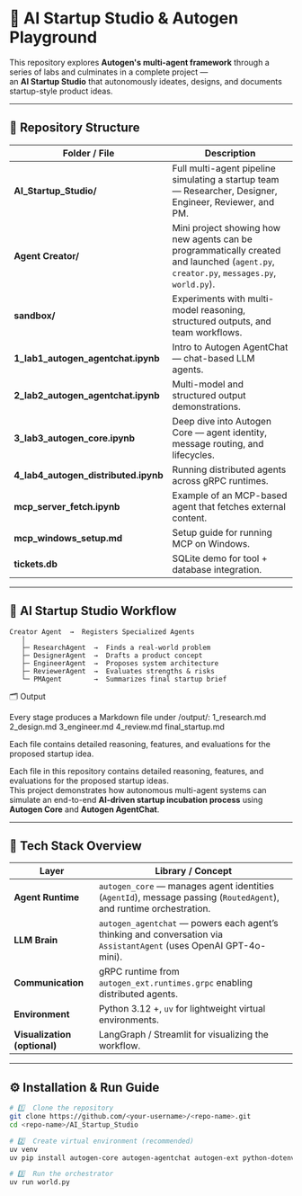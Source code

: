 # 🧠 AI Startup Studio & Autogen Playground

This repository explores **Autogen's multi-agent framework** through a series of labs and culminates in a complete project —  
an **AI Startup Studio** that autonomously ideates, designs, and documents startup-style product ideas.

---

## 📁 Repository Structure

| Folder / File | Description |
|----------------|-------------|
| **AI_Startup_Studio/** | Full multi-agent pipeline simulating a startup team — Researcher, Designer, Engineer, Reviewer, and PM. |
| **Agent Creator/** | Mini project showing how new agents can be programmatically created and launched (`agent.py`, `creator.py`, `messages.py`, `world.py`). |
| **sandbox/** | Experiments with multi-model reasoning, structured outputs, and team workflows. |
| **1_lab1_autogen_agentchat.ipynb** | Intro to Autogen AgentChat — chat-based LLM agents. |
| **2_lab2_autogen_agentchat.ipynb** | Multi-model and structured output demonstrations. |
| **3_lab3_autogen_core.ipynb** | Deep dive into Autogen Core — agent identity, message routing, and lifecycles. |
| **4_lab4_autogen_distributed.ipynb** | Running distributed agents across gRPC runtimes. |
| **mcp_server_fetch.ipynb** | Example of an MCP-based agent that fetches external content. |
| **mcp_windows_setup.md** | Setup guide for running MCP on Windows. |
| **tickets.db** | SQLite demo for tool + database integration. |

---

## 🚀 AI Startup Studio Workflow

```
Creator Agent  →  Registers Specialized Agents
   │
   ├─ ResearchAgent  →  Finds a real-world problem
   ├─ DesignerAgent  →  Drafts a product concept
   ├─ EngineerAgent  →  Proposes system architecture
   ├─ ReviewerAgent  →  Evaluates strengths & risks
   └─ PMAgent        →  Summarizes final startup brief
```


🗂️ Output


Every stage produces a Markdown file under /output/:
1_research.md
2_design.md
3_engineer.md
4_review.md
final_startup.md

Each file contains detailed reasoning, features, and evaluations for the proposed startup idea.

Each file in this repository contains detailed reasoning, features, and evaluations for the proposed startup ideas.  
This project demonstrates how autonomous multi-agent systems can simulate an end-to-end **AI-driven startup incubation process** using **Autogen Core** and **Autogen AgentChat**.

---

## 🧩 Tech Stack Overview

| Layer | Library / Concept |
|--------|------------------|
| **Agent Runtime** | `autogen_core` — manages agent identities (`AgentId`), message passing (`RoutedAgent`), and runtime orchestration. |
| **LLM Brain** | `autogen_agentchat` — powers each agent’s thinking and conversation via `AssistantAgent` (uses OpenAI GPT-4o-mini). |
| **Communication** | gRPC runtime from `autogen_ext.runtimes.grpc` enabling distributed agents. |
| **Environment** | Python 3.12 +, `uv` for lightweight virtual environments. |
| **Visualization (optional)** | LangGraph / Streamlit for visualizing the workflow. |

---

## ⚙️ Installation & Run Guide

```bash
# 1️⃣  Clone the repository
git clone https://github.com/<your-username>/<repo-name>.git
cd <repo-name>/AI_Startup_Studio

# 2️⃣  Create virtual environment (recommended)
uv venv
uv pip install autogen-core autogen-agentchat autogen-ext python-dotenv

# 3️⃣  Run the orchestrator
uv run world.py
